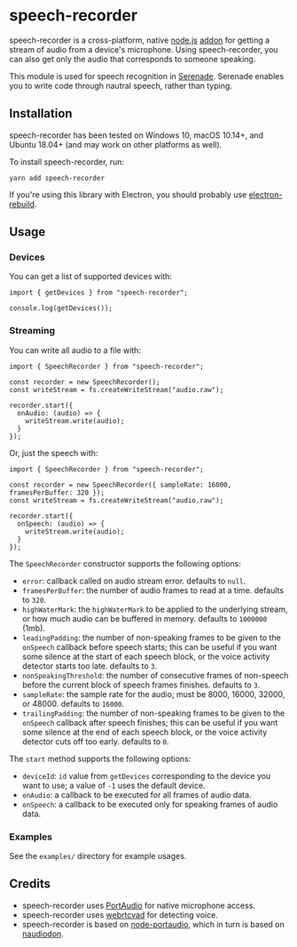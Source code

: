 # speech-recorder

speech-recorder is a cross-platform, native [node.js](https://nodejs.org) [addon](http://nodejs.org/api/addons.html) for getting a stream of audio from a device's microphone. Using speech-recorder, you can also get only the audio that corresponds to someone speaking.

This module is used for speech recognition in [Serenade](https://serenade.ai). Serenade enables you to write code through nautral speech, rather than typing.

## Installation

speech-recorder has been tested on Windows 10, macOS 10.14+, and Ubuntu 18.04+ (and may work on other platforms as well).

To install speech-recorder, run:

    yarn add speech-recorder

If you're using this library with Electron, you should probably use [electron-rebuild](https://github.com/electron/electron-rebuild).

## Usage

### Devices

You can get a list of supported devices with:

    import { getDevices } from "speech-recorder";

    console.log(getDevices());

### Streaming

You can write all audio to a file with:

    import { SpeechRecorder } from "speech-recorder";

    const recorder = new SpeechRecorder();
    const writeStream = fs.createWriteStream("audio.raw");

    recorder.start({
      onAudio: (audio) => {
        writeStream.write(audio);
      }
    });

Or, just the speech with:

    import { SpeechRecorder } from "speech-recorder";

    const recorder = new SpeechRecorder({ sampleRate: 16000, framesPerBuffer: 320 });
    const writeStream = fs.createWriteStream("audio.raw");

    recorder.start({
      onSpeech: (audio) => {
        writeStream.write(audio);
      }
    });

The `SpeechRecorder` constructor supports the following options:

-   `error`: callback called on audio stream error. defaults to `null`.
-   `framesPerBuffer`: the number of audio frames to read at a time. defaults to `320`.
-   `highWaterMark`: the `highWaterMark` to be applied to the underlying stream, or how much audio can be buffered in memory. defaults to `1000000` (1mb).
-   `leadingPadding`: the number of non-speaking frames to be given to the `onSpeech` callback before speech starts; this can be useful if you want some silence at the start of each speech block, or the voice activity detector starts too late. defaults to `3`.
-   `nonSpeakingThreshold`: the number of consecutive frames of non-speech before the current block of speech frames finishes. defaults to `3`.
-   `sampleRate`: the sample rate for the audio; must be 8000, 16000, 32000, or 48000. defaults to `16000`.
-   `trailingPadding`: the number of non-speaking frames to be given to the `onSpeech` callback after speech finishes; this can be useful if you want some silence at the end of each speech block, or the voice activity detector cuts off too early. defaults to `0`.

The `start` method supports the following options:

-   `deviceId`: `id` value from `getDevices` corresponding to the device you want to use; a value of `-1` uses the default device.
-   `onAudio`: a callback to be executed for all frames of audio data.
-   `onSpeech`: a callback to be executed only for speaking frames of audio data.

### Examples

See the `examples/` directory for example usages.

## Credits

-   speech-recorder uses [PortAudio](http://portaudio.com/) for native microphone access.
-   speech-recorder uses [webrtcvad](https://github.com/serenadeai/webrtcvad) for detecting voice.
-   speech-recorder is based on [node-portaudio](https://github.com/auroraapi/node-portaudio), which in turn is based on [naudiodon](https://github.com/Streampunk/naudiodon).

